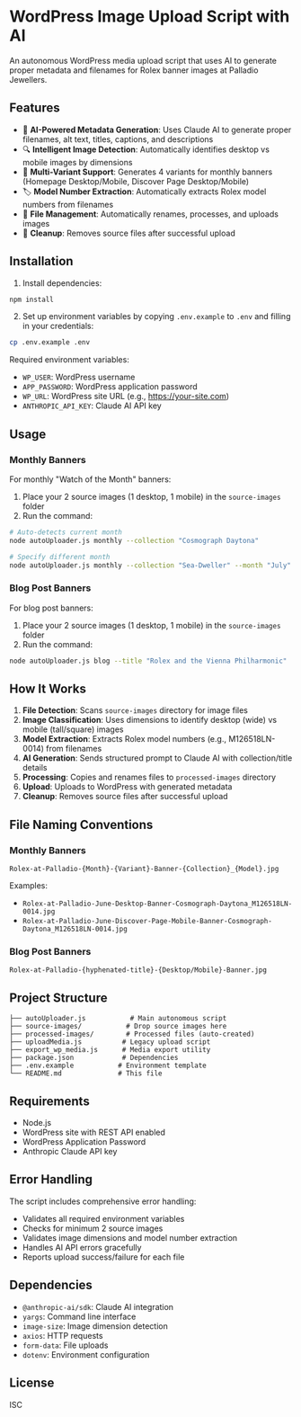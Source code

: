 # WordPress Image Upload Script with AI

An autonomous WordPress media upload script that uses AI to generate proper metadata and filenames for Rolex banner images at Palladio Jewellers.

## Features

- 🤖 **AI-Powered Metadata Generation**: Uses Claude AI to generate proper filenames, alt text, titles, captions, and descriptions
- 🔍 **Intelligent Image Detection**: Automatically identifies desktop vs mobile images by dimensions
- 📱 **Multi-Variant Support**: Generates 4 variants for monthly banners (Homepage Desktop/Mobile, Discover Page Desktop/Mobile)
- 🏷️ **Model Number Extraction**: Automatically extracts Rolex model numbers from filenames
- 📂 **File Management**: Automatically renames, processes, and uploads images
- 🧹 **Cleanup**: Removes source files after successful upload

## Installation

1. Install dependencies:
```bash
npm install
```

2. Set up environment variables by copying `.env.example` to `.env` and filling in your credentials:
```bash
cp .env.example .env
```

Required environment variables:
- `WP_USER`: WordPress username
- `APP_PASSWORD`: WordPress application password
- `WP_URL`: WordPress site URL (e.g., https://your-site.com)
- `ANTHROPIC_API_KEY`: Claude AI API key

## Usage

### Monthly Banners

For monthly "Watch of the Month" banners:

1. Place your 2 source images (1 desktop, 1 mobile) in the `source-images` folder
2. Run the command:

```bash
# Auto-detects current month
node autoUploader.js monthly --collection "Cosmograph Daytona"

# Specify different month
node autoUploader.js monthly --collection "Sea-Dweller" --month "July"
```

### Blog Post Banners

For blog post banners:

1. Place your 2 source images (1 desktop, 1 mobile) in the `source-images` folder
2. Run the command:

```bash
node autoUploader.js blog --title "Rolex and the Vienna Philharmonic"
```

## How It Works

1. **File Detection**: Scans `source-images` directory for image files
2. **Image Classification**: Uses dimensions to identify desktop (wide) vs mobile (tall/square) images
3. **Model Extraction**: Extracts Rolex model numbers (e.g., M126518LN-0014) from filenames
4. **AI Generation**: Sends structured prompt to Claude AI with collection/title details
5. **Processing**: Copies and renames files to `processed-images` directory
6. **Upload**: Uploads to WordPress with generated metadata
7. **Cleanup**: Removes source files after successful upload

## File Naming Conventions

### Monthly Banners
```
Rolex-at-Palladio-{Month}-{Variant}-Banner-{Collection}_{Model}.jpg
```

Examples:
- `Rolex-at-Palladio-June-Desktop-Banner-Cosmograph-Daytona_M126518LN-0014.jpg`
- `Rolex-at-Palladio-June-Discover-Page-Mobile-Banner-Cosmograph-Daytona_M126518LN-0014.jpg`

### Blog Post Banners
```
Rolex-at-Palladio-{hyphenated-title}-{Desktop/Mobile}-Banner.jpg
```

## Project Structure

```
├── autoUploader.js           # Main autonomous script
├── source-images/           # Drop source images here
├── processed-images/        # Processed files (auto-created)
├── uploadMedia.js          # Legacy upload script
├── export_wp_media.js      # Media export utility
├── package.json            # Dependencies
├── .env.example           # Environment template
└── README.md              # This file
```

## Requirements

- Node.js
- WordPress site with REST API enabled
- WordPress Application Password
- Anthropic Claude API key

## Error Handling

The script includes comprehensive error handling:
- Validates all required environment variables
- Checks for minimum 2 source images
- Validates image dimensions and model number extraction
- Handles AI API errors gracefully
- Reports upload success/failure for each file

## Dependencies

- `@anthropic-ai/sdk`: Claude AI integration
- `yargs`: Command line interface
- `image-size`: Image dimension detection
- `axios`: HTTP requests
- `form-data`: File uploads
- `dotenv`: Environment configuration

## License

ISC